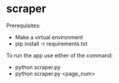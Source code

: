 # scraper
Prerequisites:
  - Make a virtual environment
  - pip install -r requirements.txt

To run the app use either of the command:
  - python scraper.py <keyword>
  - python scraper.py <page_num> <keyword>
